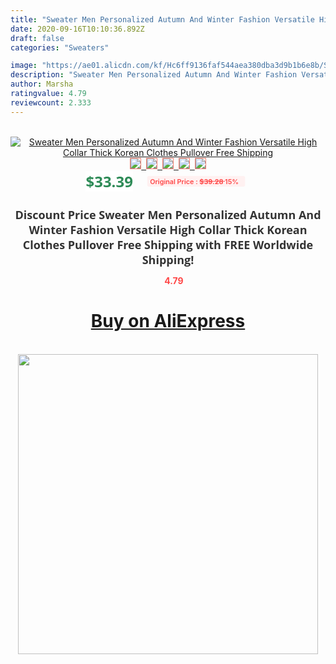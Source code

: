 ```yaml
---
title: "Sweater Men Personalized Autumn And Winter Fashion Versatile High Collar Thick Korean Clothes Pullover Free Shipping"
date: 2020-09-16T10:10:36.892Z
draft: false
categories: "Sweaters"

image: "https://ae01.alicdn.com/kf/Hc6ff9136faf544aea380dba3d9b1b6e8b/Sweater-Men-Personalized-Autumn-And-Winter-Fashion-Versatile-High-Collar-Thick-Korean-Clothes-Pullover-Free-Shipping.jpg"
description: "Sweater Men Personalized Autumn And Winter Fashion Versatile High Collar Thick Korean Clothes Pullover Free Shipping"
author: Marsha
ratingvalue: 4.79
reviewcount: 2.333
---
```

<br>
<div style="text-align: center;">
<a href="https://s.click.aliexpress.com/e/_ADljkZ" target="_blank" rel="nofollow noopener noreferrer"><img alt="Sweater Men Personalized Autumn And Winter Fashion Versatile High Collar Thick Korean Clothes Pullover Free Shipping" class="magnifier-image" src="https://ae01.alicdn.com/kf/Hc6ff9136faf544aea380dba3d9b1b6e8b/Sweater-Men-Personalized-Autumn-And-Winter-Fashion-Versatile-High-Collar-Thick-Korean-Clothes-Pullover-Free-Shipping.jpg_640x640.jpg">
<br>
<img style="border:1px solid salmon" src="https://ae01.alicdn.com/kf/Hc6ff9136faf544aea380dba3d9b1b6e8b/Sweater-Men-Personalized-Autumn-And-Winter-Fashion-Versatile-High-Collar-Thick-Korean-Clothes-Pullover-Free-Shipping.jpg_120x120.jpg">&nbsp;&nbsp;<img style="border:1px solid salmon" src="https://ae01.alicdn.com/kf/H8b23843ec889459280acbff6449bb872U/Sweater-Men-Personalized-Autumn-And-Winter-Fashion-Versatile-High-Collar-Thick-Korean-Clothes-Pullover-Free-Shipping.jpg_120x120.jpg">&nbsp;&nbsp;<img style="border:1px solid salmon" src="https://ae01.alicdn.com/kf/H55e0f1ea543f4a7a8b9e8b59178d2da25/Sweater-Men-Personalized-Autumn-And-Winter-Fashion-Versatile-High-Collar-Thick-Korean-Clothes-Pullover-Free-Shipping.jpg_120x120.jpg">&nbsp;&nbsp;<img style="border:1px solid salmon" src="https://ae01.alicdn.com/kf/H69da423150fb49369ccfe48ea8211fe2H/Sweater-Men-Personalized-Autumn-And-Winter-Fashion-Versatile-High-Collar-Thick-Korean-Clothes-Pullover-Free-Shipping.jpg_120x120.jpg">&nbsp;&nbsp;<img style="border:1px solid salmon" src="https://ae01.alicdn.com/kf/H2f677eb46f3444acaff90c3df8a5650dZ/Sweater-Men-Personalized-Autumn-And-Winter-Fashion-Versatile-High-Collar-Thick-Korean-Clothes-Pullover-Free-Shipping.jpg_120x120.jpg"></a></div><br0>
<div style="text-align: center;"><span style="background-color: white; border: 0px; box-sizing: border-box; color: seagreen; display: inline-block; font-family: &quot;open sans&quot; , &quot;arial&quot; , &quot;helvetica&quot; , sans-serif , &quot;heiti&quot;; font-size: 24px; font-stretch: inherit; font-weight: 700; line-height: inherit; margin: 0px 10px 0px 0px; padding: 0px; vertical-align: middle;">$33.39 </span>
<span style="background: rgb(255 , 241 , 241); border-radius: 3px; border: 0px; box-sizing: border-box; color: #ff4747; display: inline-block; font-family: inherit; font-size: 12px; font-stretch: inherit; font-style: inherit; font-variant: inherit; font-weight: 600; line-height: inherit; margin: 0px; padding: 2px 5px; transform: scale(0.9); vertical-align: middle;">Original Price : <b style="text-decoration: line-through;">$39.28 </b> 15%&nbsp;&nbsp;</span></div>
<h1 style="color: #333333; display: inline-block; font-family: &quot;open sans&quot; , &quot;arial&quot; , &quot;helvetica&quot; , sans-serif , &quot;heiti&quot;; font-size: 18px; font-stretch: inherit; font-weight: 700; text-align: center;">Discount Price Sweater Men Personalized Autumn And Winter Fashion Versatile High Collar Thick Korean Clothes Pullover Free Shipping with FREE Worldwide Shipping!</h1>
<div style="color: #ff4747; text-align: center;">
<img src="https://4.bp.blogspot.com/-M0ZcTcb-5uY/XleCXlxnR4I/AAAAAAAAAEc/OrjgMkXV1oMQFaCRZj5HQwOCBcu3w1FegCPcBGAYYCw/s1600/star.png" style="height: 15px;">&nbsp;<b>4.79</b></div>
<div class="button_cont" align="center"><a class="buynow_a" href="https://s.click.aliexpress.com/e/_ADljkZ" target="_blank" rel="nofollow noopener noreferrer"><H1>Buy on AliExpress</H1></a></div><br>
<div class="separator" style="clear: both; text-align: center;">
<img src="https://lh3.googleusercontent.com/-pTy5HemUv9M/XlePHvY0dAI/AAAAAAAAAE4/0nX5iRUoIWY8eMW9Dpxeirr157OZliDIgCLcBGAsYHQ/s1600/badge.gif" width="480">
</div>
